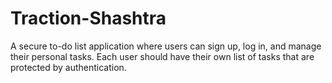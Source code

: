 # Traction-Shashtra
A secure to-do list application where users can sign up, log in, and manage their personal tasks. Each user should have their own list of tasks that are protected by authentication.

